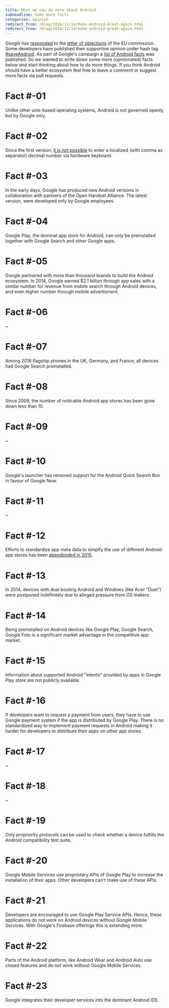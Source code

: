 ```yaml
---
title: What we can do more about Android 
subheadline: Some more facts
categories: opinion
redirect_from: /blog/2016/11/14/Make-Android-Great-Again.html
redirect_from: /blog/2016/11/14/make-android-great-again.html
---
```


Google has [responded][1] to the [letter of objections][2] of the EU commission. Some developers have published their supportive
opinion under hash tag [#saveAndroid](https://twitter.com/hashtag/SaveAndroid). As part of Google's campaign a [list of Android facts](https://www.android.com/everyone/facts/)
was published. So we wanted to write down some more (opinionated) facts below and start thinking about how to do more things. If you think Android should have a better ecosystem feel free to leave a comment or suggest more facts via pull requests.

# Fact #-01

Unlike other unix-based operating systems, Android is not governed openly, but by Google only.

# Fact #-02

Since the first version, [it is not possible][3] to enter a localized (with comma as separator) decimal number via hardware keyboard.

# Fact #-03

In the early days, Google has produced new Android versions in collaboration with partners of the Open Handset Alliance.
The latest version, were developed only by Google employees.

# Fact #-04

Google Play, the dominat app store for Android, can only be preinstalled together with Google Search and other Google apps.

# Fact #-05

Google partnered with more than thousand brands to build the Android ecosystem. In 2014, Google earned \$2.1 billion through app sales with a similar number for revenue from mobile search through Android devices, and even higher number through mobile advertisment.

# Fact #-06

~

# Fact #-07

Among 2016 flagship phones in the UK, Germany, and France, all devices had Google Search preinstalled.

# Fact #-08

Since 2009, the number of noticable Android app stores has been gone down less than 10.

# Fact #-09

~

# Fact #-10

Google's launcher has removed support for the Android Quick Search Box in favour of Google Now.

# Fact #-11

~

# Fact #-12

Efforts to standardize app meta data to simplfy the use of different Android app stores has been [abandonded in 2015][4].

# Fact #-13

In 2014, devices with dual booting Android and Windows (like Acer "Duet") were postponed indefinitely due to alleged pressure from OS makers.

# Fact #-14

Being preinstalled on Android devices like Google Play, Google Search, Google Foto is a significant market advantage in the competitive app market.

# Fact #-15

Information about supported Android "intents" provided by apps in Google Play store are not publicly available.

# Fact #-16

If developers want to request a payment from users, they have to use Google payment system if the app
is distributed by Google Play. There is no standardized way to implement payment requests in Android making it harder
for developers to distribute their apps on other app stores.

# Fact #-17

~

# Fact #-18

~

# Fact #-19

Only propriority protocols can be used to check whether a device fulfills the Android compatibility test suite.

# Fact #-20

Google Mobile Services use propriotary APIs of Google Play to increase the installation of their apps. Other developers
can't make use of these APIs.

# Fact #-21

Developers are encouraged to use Google Play Service APIs. Hence, these applications do not work
on Android devices without Google Mobile Services. With Google's Firebase offerings this is extending more.

# Fact #-22

Parts of the Android platform, like Android Wear and Android Auto use closed features and do not work without
Google Mobile Services.

# Fact #-23

Google integrates their developer services into the dominant Android IDE.

[1]: https://blog.google/topics/google-europe/android-choice-competition-response-europe/
[2]: http://ec.europa.eu/competition/elojade/isef/case_details.cfm?proc_code=1_40099
[3]: https://code.google.com/p/android/issues/detail?id=2626
[4]: https://github.com/onepf/AppDF
